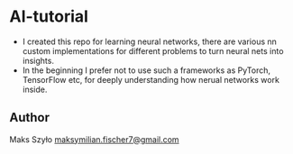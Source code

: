 # AI-tutorial

* I created this repo for learning neural networks, there are various nn custom implementations for different problems to turn neural nets into insights.
* In the beginning I prefer not to use such a frameworks as PyTorch, TensorFlow etc, for deeply understanding how nerual networks work inside.

## Author

Maks Szyło maksymilian.fischer7@gmail.com
